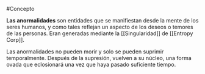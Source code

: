 #Concepto

**Las anormalidades** son entidades que se manifiestan desde la mente de los seres humanos, y como tales reflejan un aspecto de los deseos o temores de las personas. 
Eran generadas mediante la [[Singularidad]] de [[Entropy Corp]].

Las anormalidades no pueden morir y solo se pueden suprimir temporalmente. Después de la supresión, vuelven a su núcleo, una forma ovada que eclosionará una vez que haya pasado suficiente tiempo.